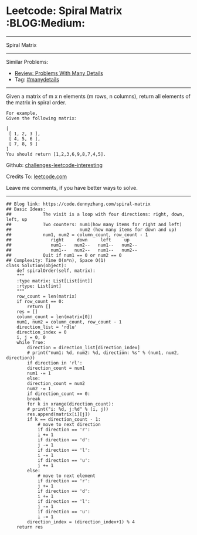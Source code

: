 
# Leetcode: Spiral Matrix     :BLOG:Medium:

---

Spiral Matrix  

---

Similar Problems:  

-   [Review: Problems With Many Details](https://code.dennyzhang.com/review-manydetails)
-   Tag: [#manydetails](https://code.dennyzhang.com/tag/manydetails)

---

Given a matrix of m x n elements (m rows, n columns), return all elements of the matrix in spiral order.  

    For example,
    Given the following matrix:
    
    [
     [ 1, 2, 3 ],
     [ 4, 5, 6 ],
     [ 7, 8, 9 ]
    ]
    You should return [1,2,3,6,9,8,7,4,5].

Github: [challenges-leetcode-interesting](https://github.com/DennyZhang/challenges-leetcode-interesting/tree/master/problems/spiral-matrix)  

Credits To: [leetcode.com](https://leetcode.com/problems/spiral-matrix/description/)  

Leave me comments, if you have better ways to solve.  

---

    ## Blog link: https://code.dennyzhang.com/spiral-matrix
    ## Basic Ideas:
    ##            The visit is a loop with four directions: right, down, left, up
    ##            Two counters: num1(how many items for right and left)
    ##                          num2 (how many items for down and up)
    ##            num1, num2 = column_count, row_count - 1
    ##               right     down     left     up
    ##               num1--   num2--   num1--   num2--
    ##               num1--   num2--   num1--   num2--
    ##            Quit if num1 == 0 or num2 == 0
    ## Complexity: Time O(m*n), Space O(1)
    class Solution(object):
        def spiralOrder(self, matrix):
    	"""
    	:type matrix: List[List[int]]
    	:rtype: List[int]
    	"""
    	row_count = len(matrix)
    	if row_count == 0:
    	    return []
    	res = []
    	column_count = len(matrix[0])
    	num1, num2 = column_count, row_count - 1
    	direction_list = 'rdlu'
    	direction_index = 0
    	i, j = 0, 0
    	while True:
    	    direction = direction_list[direction_index]
    	    # print("num1: %d, num2: %d, direction: %s" % (num1, num2, direction))
    	    if direction in 'rl':
    		direction_count = num1
    		num1 -= 1
    	    else:
    		direction_count = num2
    		num2 -= 1
    	    if direction_count == 0:
    		break
    	    for k in xrange(direction_count):
    		# print("i: %d, j:%d" % (i, j))
    		res.append(matrix[i][j])
    		if k == direction_count - 1:
    		    # move to next direction
    		    if direction == 'r':
    			i += 1
    		    if direction == 'd':
    			j -= 1
    		    if direction == 'l':
    			i -= 1
    		    if direction == 'u':
    			j += 1
    		else:
    		    # move to next element
    		    if direction == 'r':
    			j += 1
    		    if direction == 'd':
    			i += 1
    		    if direction == 'l':
    			j -= 1
    		    if direction == 'u':
    			i -= 1
    	    direction_index = (direction_index+1) % 4
    	return res

